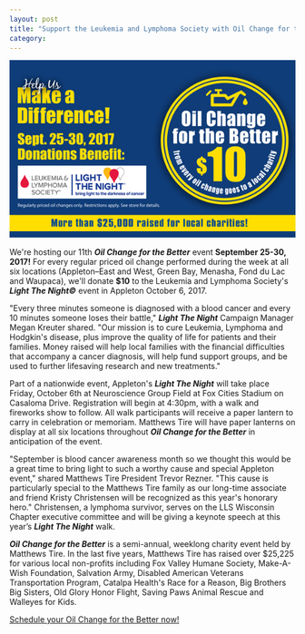 ```yaml
---
layout: post
title: "Support the Leukemia and Lymphoma Society with Oil Change for the Better!"
category:
---
```

![Help us make a difference!](/img/support-eukemia-and-lymphoma-society-with-ocftb.jpg)

We're hosting our 11th **_Oil Change for the Better_** event **September 25-30, 2017!** For every regular priced oil change performed during the week at all six locations (Appleton–East and West, Green Bay, Menasha, Fond du Lac and Waupaca), we'll donate **$10** to the Leukemia and Lymphoma Society's **_Light The Night©_** event in Appleton October 6, 2017.

"Every three minutes someone is diagnosed with a blood cancer and every 10 minutes someone loses their battle," **_Light The Night_** Campaign Manager Megan Kreuter shared. "Our mission is to cure Leukemia, Lymphoma and Hodgkin's disease, plus improve the quality of life for patients and their families. Money raised will help local families with the financial difficulties that accompany a cancer diagnosis, will help fund support groups, and be used to further lifesaving research and new treatments."

Part of a nationwide event, Appleton's **_Light The Night_** will take place Friday, October 6th at Neuroscience Group Field at Fox Cities Stadium on Casaloma Drive. Registration will begin at 4:30pm, with a walk and fireworks show to follow. All walk participants will receive a paper lantern to carry in celebration or memoriam. Matthews Tire will have paper lanterns on display at all six locations throughout **_Oil Change for the Better_** in anticipation of the event.     

"September is blood cancer awareness month so we thought this would be a great time to bring light to such a worthy cause and special Appleton event," shared Matthews Tire President Trevor Rezner. "This cause is particularly special to the Matthews Tire family as our long-time associate and friend Kristy Christensen will be recognized as this year's honorary hero." Christensen, a lymphoma survivor, serves on the LLS Wisconsin Chapter executive committee and will be giving a keynote speech at this year’s **_Light The Night_** walk.

**_Oil Change for the Better_** is a semi-annual, weeklong charity event held by Matthews Tire. In the last five years, Matthews Tire has raised over $25,225 for various local non-profits including Fox Valley Humane Society, Make-A-Wish Foundation, Salvation Army, Disabled American Veterans Transportation Program, Catalpa Health's Race for a Reason, Big Brothers Big Sisters, Old Glory Honor Flight, Saving Paws Animal Rescue and Walleyes for Kids.

[Schedule your Oil Change for the Better now! ](http://matthewstire.com/locations/)
